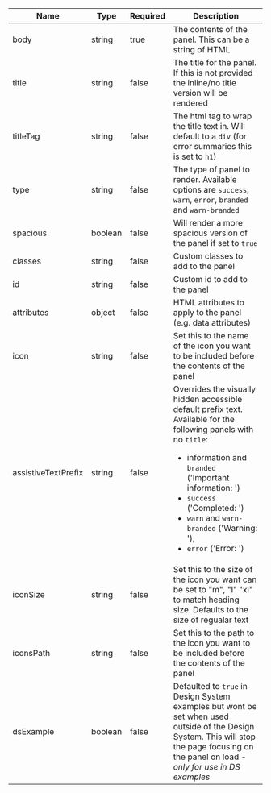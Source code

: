 | Name                | Type    | Required | Description                                                                                                                                                                                                                                                                                           |
| ------------------- | ------- | -------- | ----------------------------------------------------------------------------------------------------------------------------------------------------------------------------------------------------------------------------------------------------------------------------------------------------- |
| body                | string  | true     | The contents of the panel. This can be a string of HTML                                                                                                                                                                                                                                               |
| title               | string  | false    | The title for the panel. If this is not provided the inline/no title version will be rendered                                                                                                                                                                                                         |
| titleTag            | string  | false    | The html tag to wrap the title text in. Will default to a `div` (for error summaries this is set to `h1`)                                                                                                                                                                                             |
| type                | string  | false    | The type of panel to render. Available options are `success`, `warn`, `error`, `branded` and `warn-branded`                                                                                                                                                                                           |
| spacious            | boolean | false    | Will render a more spacious version of the panel if set to `true`                                                                                                                                                                                                                                     |
| classes             | string  | false    | Custom classes to add to the panel                                                                                                                                                                                                                                                                    |
| id                  | string  | false    | Custom id to add to the panel                                                                                                                                                                                                                                                                         |
| attributes          | object  | false    | HTML attributes to apply to the panel (e.g. data attributes)                                                                                                                                                                                                                                          |
| icon                | string  | false    | Set this to the name of the icon you want to be included before the contents of the panel                                                                                                                                                                                                             |
| assistiveTextPrefix | string  | false    | Overrides the visually hidden accessible default prefix text. Available for the following panels with no `title`: <ul><li>information and `branded` ('Important information: ')</li><li>`success` ('Completed: ')</li><li>`warn` and `warn-branded` ('Warning: '), </li><li> `error` ('Error: ')</li> |
| iconSize            | string  | false    | Set this to the size of the icon you want can be set to "m", "l" "xl" to match heading size. Defaults to the size of regualar text                                                                                                                                                                    |
| iconsPath           | string  | false    | Set this to the path to the icon you want to be included before the contents of the panel                                                                                                                                                                                                             |
| dsExample           | boolean | false    | Defaulted to `true` in Design System examples but wont be set when used outside of the Design System. This will stop the page focusing on the panel on load - _only for use in DS examples_                                                                                                           |
